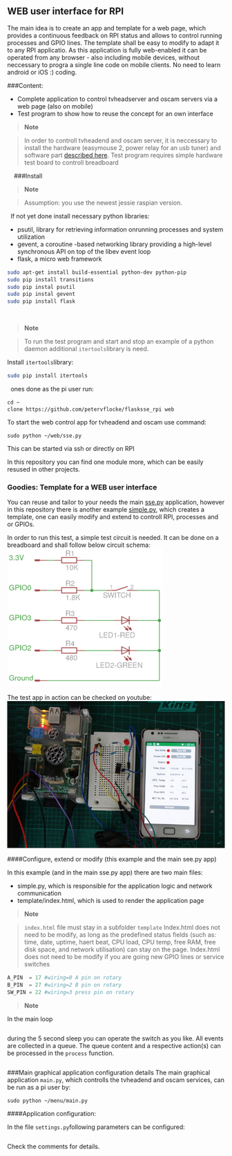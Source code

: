 ## WEB user interface for RPI 

The main idea is to create an app and template for a web page, which provides a continuous feedback on RPI status and allows to control running processes and GPIO lines. The template shall be easy to modify to adapt it to any RPI applicatio. As this application is fully web-enabled it can be operated from any browser - also including mobile devices, without neccessary to progra a single line code on mobile clients. No need to learn android or iOS :) coding. 

###Content:
- Complete application to control tvheadserver and oscam servers via a web page (also on mobile)
- Test program to show how to reuse the concept for an own interface
&nbsp;

>**Note**

>In order to controll tvheadend and oscam server, it is neccessary to install the hardware (easymouse 2, power relay for an usb tuner) and software part [described here](https://github.com/petervflocke/rpitvheadend#prepare-the-power-supply).
> Test program requires simple hardware test board to controll breadboard

&nbsp;
&nbsp;
###Install


>**Note**

> Assumption: you use the newest jessie raspian version.

&nbsp;
If not yet done install necessary python libraries:
- psutil, library for retrieving information onrunning processes and system utilization 
- gevent, a coroutine -based networking library providing a high-level synchronous API on top of the libev event loop
- flask, a micro web framework

```sh
sudo apt-get install build-essential python-dev python-pip
sudo pip install transitions
sudo pip instal psutil
sudo pip instal gevent
sudo pip install flask
```
&nbsp;
>**Note**

> To run the test program and start and stop an example of a python daemon additional `itertools`library is need.

Install `itertools`library:
```sh
sudo pip install itertools
```
&nbsp;
ones done as the pi user run:

	cd ~
	clone https://github.com/petervflocke/flasksse_rpi web

To start the web control app for tvheadend and oscam use command:

	sudo python ~/web/sse.py 
	
This can be started via ssh or directly on RPI

In this repository you can find one module more, which can be easily resused in other projects.

### Goodies: Template for a WEB user interface
You can reuse and tailor to your needs the main [sse.py](https://github.com/petervflocke/flasksse_rpi/blob/master/sse.py) application, however in this repository there is another example [simple.py](https://github.com/petervflocke/flasksse_rpi/blob/master/simple.py), which creates a template, one can easily modify and extend to controll RPI, processes and or GPIOs.

In order to run this test, a simple test circuit is needed. It can be done on a breadboard and shall follow below circuit schema:
![Test Board](https://raw.githubusercontent.com/petervflocke/rpitvheadend/master/res/testboard.png  "Test Board")

The test app in action can be checked on youtube: [![Youtube: RPI tvheadend Server](https://raw.githubusercontent.com/petervflocke/rpitvheadend/master/res/testboardpic.jpg  "Youtube: RPI tvheadend Server")](https://youtu.be/OJvUImDLIp4)

####Configure, extend or modify (this example and the main see.py app)

In this example (and in the main sse.py app) there are two main files:
- simple.py, which is responsible for the application logic and network communication
- template/index.html, which is used to render the application page

>**Note**

> `index.html` file must stay in a subfolder `template` 
> Index.html does not need to be modify, as long as the predefined status fields (such as: time, date, uptime, haert beat, CPU load, CPU temp, free RAM, free disk space, and network utilisation) can stay on the page.
> Index.html does not need to be modify if you are going new GPIO lines or service switches
&nbsp;




```python
A_PIN  = 17 #wiring=0 A pin on rotary
B_PIN  = 27 #wiring=2 B pin on rotary 
SW_PIN = 22 #wiring=3 press pin on rotary
```
>**Note**

> 

In the main loop 
```python

```
during the 5 second sleep you can operate the switch as you like. All events are collected in a queue. The queue content and a respective action(s) can be processed in the `process` function.

```python

```



###Main graphical application configuration details
The main graphical application  `main.py`, which controlls the tvheadend and oscam services, can be run as a pi user by:

	sudo python ~/menu/main.py 

####Application configuration:

In the file `settings.py`following parameters can be configured:

```python

```
Check the comments for details.
